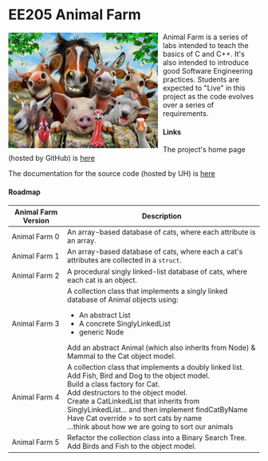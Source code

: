 EE205 Animal Farm
=================

<img src="images/animal_farm_full.jpg" style="width:300px; float: left; margin: 0 10px 10px 0;" alt="Animal farm"/>

Animal Farm is a series of labs intended to teach the basics of C and C++.  It's also intended to introduce good
Software Engineering practices.  Students are expected to "Live" in
this project as the code evolves over a series of requirements.

#### Links
The project's home page (hosted by GitHub) is [here](https://github.com/tliam1/ee205-animal-farm)

The documentation for the source code (hosted by UH) is [here](http://www2.hawaii.edu/~tliam/ee205/ee205_animal_farm/index.html)

#### Roadmap
| Animal Farm Version | Description                                                                                                                                                                                                                                                                                                                                                                                    |
|---------------------|------------------------------------------------------------------------------------------------------------------------------------------------------------------------------------------------------------------------------------------------------------------------------------------------------------------------------------------------------------------------------------------------|
| Animal Farm 0       | An array-based database of cats, where each attribute is an array.                                                                                                                                                                                                                                                                                                                             |
| Animal Farm 1       | An array-based database of cats, where each a cat's attributes are collected in a `struct`.                                                                                                                                                                                                                                                                                                    |
| Animal Farm 2       | A procedural singly linked-list database of cats, where each cat is an object.                                                                                                                                                                                                                                                                                                                 |
| Animal Farm 3       | A collection class that implements a singly linked database of Animal objects using: <ul><li>An abstract List</li><li>A concrete SinglyLinkedList</li><li>generic Node</li></ul>Add an abstract Animal (which also inherits from Node) & Mammal to the Cat object model.                                                                                                                       |
| Animal Farm 4       | A collection class that implements a doubly linked list.  <br/>Add Fish, Bird and Dog to the object model.<br/>Build a class factory for Cat.  <br/>Add destructors to the object model. <br/>Create a CatLinkedList that inherits from SinglyLinkedList… and then implement findCatByName <br/>Have Cat override > to sort cats by name<br/>…think about how we are going to sort our animals |
| Animal Farm 5       | Refactor the collection class into a Binary Search Tree.  <br/>Add Birds and Fish to the object model.                                                                                                                                                                                                                                                                                         |
